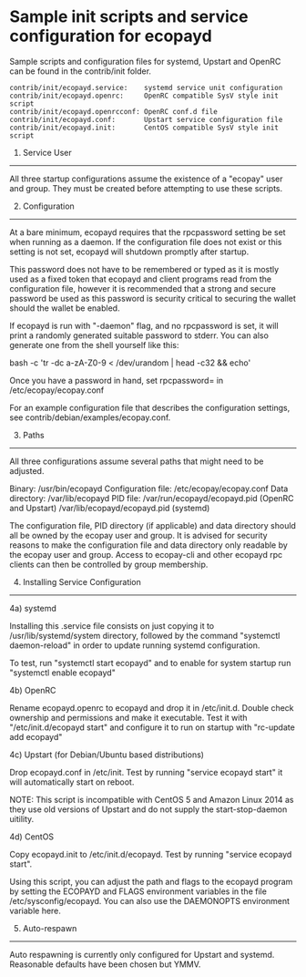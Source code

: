 Sample init scripts and service configuration for ecopayd
==========================================================

Sample scripts and configuration files for systemd, Upstart and OpenRC
can be found in the contrib/init folder.

    contrib/init/ecopayd.service:    systemd service unit configuration
    contrib/init/ecopayd.openrc:     OpenRC compatible SysV style init script
    contrib/init/ecopayd.openrcconf: OpenRC conf.d file
    contrib/init/ecopayd.conf:       Upstart service configuration file
    contrib/init/ecopayd.init:       CentOS compatible SysV style init script

1. Service User
---------------------------------

All three startup configurations assume the existence of a "ecopay" user
and group.  They must be created before attempting to use these scripts.

2. Configuration
---------------------------------

At a bare minimum, ecopayd requires that the rpcpassword setting be set
when running as a daemon.  If the configuration file does not exist or this
setting is not set, ecopayd will shutdown promptly after startup.

This password does not have to be remembered or typed as it is mostly used
as a fixed token that ecopayd and client programs read from the configuration
file, however it is recommended that a strong and secure password be used
as this password is security critical to securing the wallet should the
wallet be enabled.

If ecopayd is run with "-daemon" flag, and no rpcpassword is set, it will
print a randomly generated suitable password to stderr.  You can also
generate one from the shell yourself like this:

bash -c 'tr -dc a-zA-Z0-9 < /dev/urandom | head -c32 && echo'

Once you have a password in hand, set rpcpassword= in /etc/ecopay/ecopay.conf

For an example configuration file that describes the configuration settings,
see contrib/debian/examples/ecopay.conf.

3. Paths
---------------------------------

All three configurations assume several paths that might need to be adjusted.

Binary:              /usr/bin/ecopayd
Configuration file:  /etc/ecopay/ecopay.conf
Data directory:      /var/lib/ecopayd
PID file:            /var/run/ecopayd/ecopayd.pid (OpenRC and Upstart)
                     /var/lib/ecopayd/ecopayd.pid (systemd)

The configuration file, PID directory (if applicable) and data directory
should all be owned by the ecopay user and group.  It is advised for security
reasons to make the configuration file and data directory only readable by the
ecopay user and group.  Access to ecopay-cli and other ecopayd rpc clients
can then be controlled by group membership.

4. Installing Service Configuration
-----------------------------------

4a) systemd

Installing this .service file consists on just copying it to
/usr/lib/systemd/system directory, followed by the command
"systemctl daemon-reload" in order to update running systemd configuration.

To test, run "systemctl start ecopayd" and to enable for system startup run
"systemctl enable ecopayd"

4b) OpenRC

Rename ecopayd.openrc to ecopayd and drop it in /etc/init.d.  Double
check ownership and permissions and make it executable.  Test it with
"/etc/init.d/ecopayd start" and configure it to run on startup with
"rc-update add ecopayd"

4c) Upstart (for Debian/Ubuntu based distributions)

Drop ecopayd.conf in /etc/init.  Test by running "service ecopayd start"
it will automatically start on reboot.

NOTE: This script is incompatible with CentOS 5 and Amazon Linux 2014 as they
use old versions of Upstart and do not supply the start-stop-daemon uitility.

4d) CentOS

Copy ecopayd.init to /etc/init.d/ecopayd. Test by running "service ecopayd start".

Using this script, you can adjust the path and flags to the ecopayd program by
setting the ECOPAYD and FLAGS environment variables in the file
/etc/sysconfig/ecopayd. You can also use the DAEMONOPTS environment variable here.

5. Auto-respawn
-----------------------------------

Auto respawning is currently only configured for Upstart and systemd.
Reasonable defaults have been chosen but YMMV.
